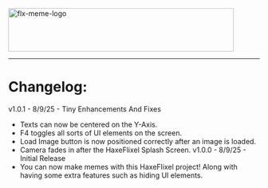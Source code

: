 <img width="452" height="87" alt="flx-meme-logo" src="https://github.com/user-attachments/assets/32db2159-8e5e-413b-bef9-943111a1308a" />

---
# Changelog:
v1.0.1 - 8/9/25 - Tiny Enhancements And Fixes
- Texts can now be centered on the Y-Axis.
- F4 toggles all sorts of UI elements on the screen.
- Load Image button is now positioned correctly after an image is loaded.
- Camera fades in after the HaxeFlixel Splash Screen.
v1.0.0 - 8/9/25 - Initial Release
- You can now make memes with this HaxeFlixel project! Along with having some extra features such as hiding UI elements.
